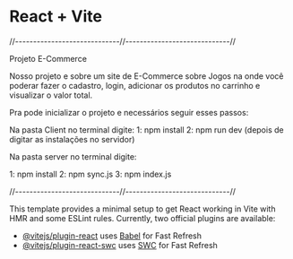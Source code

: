 # React + Vite

//-----------------------------//-----------------------------//

Projeto E-Commerce

Nosso projeto e sobre um site de E-Commerce sobre Jogos na onde você poderar fazer o cadastro, login, adicionar os produtos no carrinho e visualizar o valor total.

Pra pode inicializar o projeto e necessários seguir esses passos:

Na pasta Client no terminal digite:
1: npm install
2: npm run dev (depois de digitar as instalações no servidor)

Na pasta server no terminal digite: 

1: npm install
2: npm sync.js
3: npm index.js

//-----------------------------//-----------------------------//

This template provides a minimal setup to get React working in Vite with HMR and some ESLint rules.
Currently, two official plugins are available:

- [@vitejs/plugin-react](https://github.com/vitejs/vite-plugin-react/blob/main/packages/plugin-react/README.md) uses [Babel](https://babeljs.io/) for Fast Refresh
- [@vitejs/plugin-react-swc](https://github.com/vitejs/vite-plugin-react-swc) uses [SWC](https://swc.rs/) for Fast Refresh
